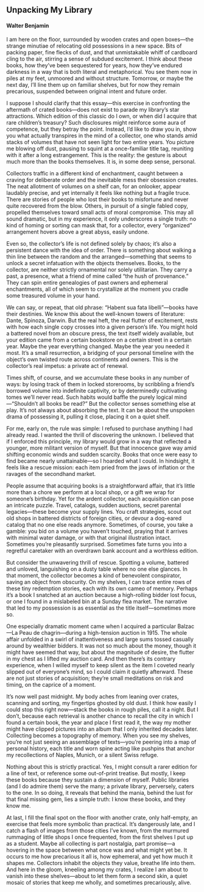 ## Unpacking My Library
#### Walter Benjamin

I am here on the floor, surrounded by wooden crates and open boxes—the strange minutiae of relocating old possessions in a new space. Bits of packing paper, fine flecks of dust, and that unmistakable whiff of cardboard cling to the air, stirring a sense of subdued excitement. I think about these books, how they’ve been sequestered for years, how they’ve endured darkness in a way that is both literal and metaphorical. You see them now in piles at my feet, unmoored and without structure. Tomorrow, or maybe the next day, I’ll line them up on familiar shelves, but for now they remain precarious, suspended between original intent and future order.

I suppose I should clarify that this essay—this exercise in confronting the aftermath of crated books—does not exist to parade my library’s star attractions. Which edition of this classic do I own, or when did I acquire that rare children’s treasury? Such disclosures might reinforce some aura of competence, but they betray the point. Instead, I’d like to draw you in, show you what actually transpires in the mind of a collector, one who stands amid stacks of volumes that have not seen light for two entire years. You picture me blowing off dust, pausing to squint at a once-familiar title tag, reuniting with it after a long estrangement. This is the reality: the gesture is about much more than the books themselves. It is, in some deep sense, personal.

Collectors traffic in a different kind of enchantment, caught between a craving for deliberate order and the inevitable mess their obsession creates. The neat allotment of volumes on a shelf can, for an onlooker, appear laudably precise, and yet internally it feels like nothing but a fragile truce. There are stories of people who lost their books to misfortune and never quite recovered from the blow. Others, in pursuit of a single fabled copy, propelled themselves toward small acts of moral compromise. This may all sound dramatic, but in my experience, it only underscores a single truth: no kind of homing or sorting can mask that, for a collector, every “organized” arrangement hovers above a great abyss, easily undone.

Even so, the collector’s life is not defined solely by chaos; it’s also a persistent dance with the idea of order. There is something about walking a thin line between the random and the arranged—something that seems to unlock a secret infatuation with the objects themselves. Books, to the collector, are neither strictly ornamental nor solely utilitarian. They carry a past, a presence, what a friend of mine called “the hush of provenance.” They can spin entire genealogies of past owners and ephemeral enchantments, all of which seem to crystallize at the moment you cradle some treasured volume in your hand.

We can say, or repeat, that old phrase: “Habent sua fata libelli”—books have their destinies. We know this about the well-known towers of literature: Dante, Spinoza, Darwin. But the real heft, the real flutter of excitement, rests with how each single copy crosses into a given person’s life. You might hold a battered novel from an obscure press, the text itself widely available, but your edition came from a certain bookstore on a certain street in a certain year. Maybe the year everything changed. Maybe the year you needed it most. It’s a small resurrection, a bridging of your personal timeline with the object’s own twisted route across continents and owners. This is the collector’s real impetus: a private act of renewal.

Times shift, of course, and we accumulate these books in any number of ways: by losing track of them in locked storerooms, by scribbling a friend’s borrowed volume into indefinite captivity, or by determinedly cultivating tomes we’ll never read. Such habits would baffle the purely logical mind—“Shouldn’t all books be read?” But the collector senses something else at play. It’s not always about absorbing the text. It can be about the unspoken drama of possessing it, pulling it close, placing it on a quiet shelf.

For me, early on, the rule was simple: I refused to purchase anything I had already read. I wanted the thrill of discovering the unknown. I believed that if I enforced this principle, my library would grow in a way that reflected a younger, more militant version of myself. But that innocence gave way amid shifting economic winds and sudden scarcity. Books that once were easy to find became nearly unattainable—so I hoarded what I could. In hindsight, it feels like a rescue mission: each item pried from the jaws of inflation or the ravages of the secondhand market.

People assume that acquiring books is a straightforward affair, that it’s little more than a chore we perform at a local shop, or a gift we wrap for someone’s birthday. Yet for the ardent collector, each acquisition can pose an intricate puzzle. Travel, catalogs, sudden auctions, secret parental legacies—these become your supply lines. You craft strategies, scout out old shops in battered districts of foreign cities, or devour a dog-eared catalog that no one else reads anymore. Sometimes, of course, you take a gamble: you bid on a volume you haven’t touched, praying that it arrives with minimal water damage, or with that original illustration intact. Sometimes you’re pleasantly surprised. Sometimes fate turns you into a regretful caretaker with an overdrawn bank account and a worthless edition.

But consider the unwavering thrill of rescue. Spotting a volume, battered and unloved, languishing on a dusty table where no one else glances. In that moment, the collector becomes a kind of benevolent conspirator, saving an object from obscurity. On my shelves, I can trace entire rows of these tiny redemption stories, each with its own cameo of memory. Perhaps it’s a book I snatched at an auction because a high-rolling bidder lost focus, or one I found in a mislabeled bin at a Sunday flea market. The narrative that led to my possession is as essential as the title itself—sometimes more so.

One especially dramatic moment came when I acquired a particular Balzac—La Peau de chagrin—during a high-tension auction in 1915. The whole affair unfolded in a swirl of inattentiveness and large sums tossed casually around by wealthier bidders. It was not so much about the money, though it might have seemed that way, but about the magnitude of desire, the flutter in my chest as I lifted my auction card. And then there’s its contrary experience, when I willed myself to keep silent as the item I coveted nearly slipped out of everyone’s mind, so I could claim it quietly afterward. These are not just stories of acquisition; they’re small meditations on risk and timing, on the caprice of a moment.

It’s now well past midnight. My body aches from leaning over crates, scanning and sorting, my fingertips ghosted by old dust. I think how easily I could stop this right now—stack the books in rough piles, call it a night. But I don’t, because each retrieval is another chance to recall the city in which I found a certain book, the year and place I first read it, the way my mother might have clipped pictures into an album that I only inherited decades later. Collecting becomes a topography of memory. When you see my shelves, you’re not just seeing an assemblage of texts—you’re peering into a map of personal history, each title and worn spine acting like pushpins that anchor my recollections of Naples, Munich, or a silent Swiss refuge.

Nothing about this is strictly practical. Yes, I might consult a rarer edition for a line of text, or reference some out-of-print treatise. But mostly, I keep these books because they sustain a dimension of myself. Public libraries (and I do admire them) serve the many; a private library, perversely, caters to the one. In so doing, it reveals that behind the mania, behind the lust for that final missing gem, lies a simple truth: I know these books, and they know me.

At last, I fill the final spot on the floor with another crate, only half-empty, an exercise that feels more symbolic than practical. It’s dangerously late, and I catch a flash of images from those cities I’ve known, from the murmured rummaging of little shops I once frequented, from the first shelves I put up as a student. Maybe all collecting is part nostalgia, part promise—a hovering in the space between what once was and what might yet be. It occurs to me how precarious it all is, how ephemeral, and yet how much it shapes me. Collectors inhabit the objects they value, breathe life into them. And here in the gloom, kneeling among my crates, I realize I am about to vanish into these shelves—about to let them form a second skin, a quiet mosaic of stories that keep me wholly, and sometimes precariously, alive.